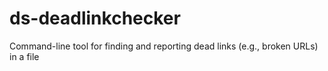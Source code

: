 # ds-deadlinkchecker
Command-line tool for finding and reporting dead links (e.g., broken URLs) in a file
